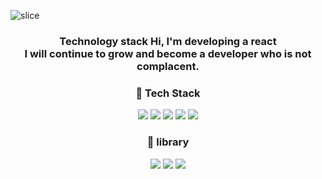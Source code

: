 ![slice](https://capsule-render.vercel.app/api?type=slice&color=b2c4df&height=200&text=Hwang%Soonwook&fontSize=40&fontAlign=70&rotate=13&fontAlignY=25&desc=Hello,Welcome.&descAlign=70.&descAlignY=44)

<div align=center>
    <h3>Technology stack Hi, I'm developing a react</br>
I will continue to grow and become a developer who is not complacent.</h3>
</div>

<div align=center>
	<h3>📘 Tech Stack </h3>
</div>

<div align="center">
    <img src="https://img.shields.io/badge/JavaScript-ECD55F?style=flat&logo=JavaScript&logoColor=white"/>
     <img src="https://img.shields.io/badge/React-1572B6?style=flat&logo=React&logoColor=white"/>
    <img src="https://img.shields.io/badge/TypeScript-000?style=flat&logo=TypeScript&logoColor=white"/>
    <img src="https://img.shields.io/badge/CSS-01B275?style=flat&logo=CSS3&logoColor=white"/>
    <img src="https://img.shields.io/badge/HTML5-FF1154?style=flat&logo=HTML5&logoColor=white"/>
    
<div/>

<div align=center>
	<h3>📒 library </h3>
</div>

	
  <img src="https://img.shields.io/badge/React Query-CC3175?style=flat&logo=React Query&logoColor=white"/> 
  <img src="https://img.shields.io/badge/Redux-624ABC?style=flat&logo=Redux&logoColor=white"/> 
	<img src="https://img.shields.io/badge/Redux Saga-123214?style=flat&logo=Redux-Saga&logoColor=white"/> 
  
